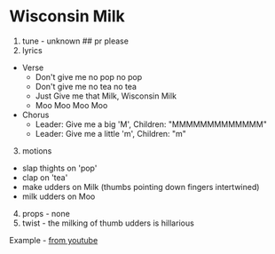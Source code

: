 # Wisconsin Milk
1. tune - unknown ## pr please 
2. lyrics
  * Verse
    * Don't give me no pop no pop
    * Don't give me no tea no tea
    * Just Give me that Milk, Wisconsin Milk
    * Moo Moo Moo Moo
  * Chorus
    * Leader: Give me a big 'M', Children: "MMMMMMMMMMMMM"
    * Leader: Give me a little 'm', Children: "m"
3. motions
  * slap thights on 'pop'
  * clap on 'tea'
  * make udders on Milk (thumbs pointing down fingers intertwined)
  * milk udders on Moo
4. props - none
5. twist - the milking of thumb udders is hillarious

Example - [from youtube](https://youtu.be/4Mr0ccX7RCc)
